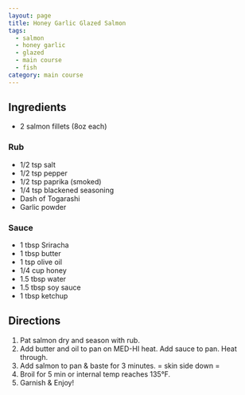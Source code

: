 ```yaml
---
layout: page
title: Honey Garlic Glazed Salmon
tags:
  - salmon
  - honey garlic
  - glazed
  - main course
  - fish
category: main course
---
```


## Ingredients
* 2 salmon fillets (8oz each)

### Rub
* 1/2 tsp salt
* 1/2 tsp pepper
* 1/2 tsp paprika (smoked)
* 1/4 tsp blackened seasoning
* Dash of Togarashi
* Garlic powder

### Sauce
* 1 tbsp Sriracha
* 1 tbsp butter
* 1 tsp olive oil
* 1/4 cup honey
* 1.5 tbsp water
* 1.5 tbsp soy sauce
* 1 tbsp ketchup

## Directions
1. Pat salmon dry and season with rub.
2. Add butter and oil to pan on MED-HI heat. Add sauce to pan. Heat through.
3. Add salmon to pan & baste for 3 minutes. = skin side down =
4. Broil for 5 min or internal temp reaches 135°F.
5. Garnish & Enjoy!

